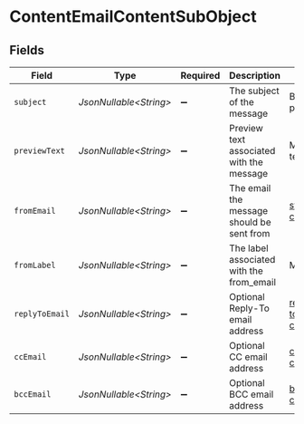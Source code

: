 # ContentEmailContentSubObject


## Fields

| Field                                     | Type                                      | Required                                  | Description                               | Example                                   |
| ----------------------------------------- | ----------------------------------------- | ----------------------------------------- | ----------------------------------------- | ----------------------------------------- |
| `subject`                                 | *JsonNullable\<String>*                   | :heavy_minus_sign:                        | The subject of the message                | Buy our product!                          |
| `previewText`                             | *JsonNullable\<String>*                   | :heavy_minus_sign:                        | Preview text associated with the message  | My preview text                           |
| `fromEmail`                               | *JsonNullable\<String>*                   | :heavy_minus_sign:                        | The email the message should be sent from | store@my-company.com                      |
| `fromLabel`                               | *JsonNullable\<String>*                   | :heavy_minus_sign:                        | The label associated with the from_email  | My Company                                |
| `replyToEmail`                            | *JsonNullable\<String>*                   | :heavy_minus_sign:                        | Optional Reply-To email address           | reply-to@my-company.com                   |
| `ccEmail`                                 | *JsonNullable\<String>*                   | :heavy_minus_sign:                        | Optional CC email address                 | cc@my-company.com                         |
| `bccEmail`                                | *JsonNullable\<String>*                   | :heavy_minus_sign:                        | Optional BCC email address                | bcc@my-company.com                        |